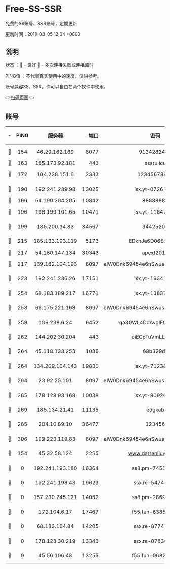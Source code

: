 # Free-SS-SSR

免费的SS账号、SSR账号，定期更新

更新时间：2019-03-05 12:04 +0800

## 说明

状态     ：🙂 - 良好 🙁 - 多次连接失败或连接超时

PING值   ：不代表真实使用中的速度，仅供参考。

账号兼容SS、SSR，你可以自由在两个软件中使用。

👉[扫码页面](https://liesauer.github.io/free-ss-ssr.github.io/)👈

## 账号

|-|PING|服务器|端口|密码|加密方式|区域|
|:----:|:----:|:-----:|-----:|:----:|:----:|:----:|
|🙂|154|46.29.162.169|8077|9134282479|aes-256-cfb|RU|
|🙂|163|185.173.92.181|443|sssru.icu|rc4-md5|RU|
|🙂|172|104.238.151.6|2333|12345678900|aes-256-cfb|JP|
|🙂|190|192.241.239.98|13025|isx.yt-07261682|aes-256-cfb|US|
|🙂|196|64.190.204.205|10842|88888888|rc4-md5|US|
|🙂|196|198.199.101.65|10471|isx.yt-11847851|aes-256-cfb|US|
|🙂|199|185.200.34.83|34567|34425208|aes-256-cfb|US|
|🙂|215|185.133.193.119|5173|EDknJe6D06EoWDaw|aes-256-cfb|US|
|🙂|217|54.180.147.134|30343|apext2019|chacha20|KR|
|🙂|217|139.162.104.193|8097|eIW0Dnk69454e6nSwuspv9DmS201tQ0D|aes-256-cfb|JP|
|🙂|223|192.241.236.26|17151|isx.yt-19341877|aes-256-cfb|US|
|🙂|254|68.183.189.217|16771|isx.yt-13837724|aes-256-cfb|SG|
|🙂|258|66.175.221.168|8097|eIW0Dnk69454e6nSwuspv9DmS201tQ0D|aes-256-cfb|US|
|🙂|259|109.238.6.24|9452|rqa30WL4DdAvgIFG6Fs3znzTa|aes-256-cfb|FR|
|🙂|262|144.202.30.204|443|oiECpTuVmLLxk4Ts|aes-256-cfb|US|
|🙂|264|45.118.133.253|1086|68b329da|aes-256-cfb|SG|
|🙂|264|134.209.104.143|19830|isx.yt-71238117|aes-256-cfb|SG|
|🙂|264|23.92.25.101|8097|eIW0Dnk69454e6nSwuspv9DmS201tQ0D|aes-256-cfb|US|
|🙂|265|178.128.93.168|10038|isx.yt-90926277|aes-256-cfb|SG|
|🙂|269|185.134.21.41|11135|edgkeb|aes-256-cfb|GB|
|🙂|285|204.10.89.10|36477|123456|aes-256-cfb|US|
|🙂|306|199.223.119.83|8097|eIW0Dnk69454e6nSwuspv9DmS201tQ0D|aes-256-cfb|US|
|🙂|154|45.32.58.124|2255|www.darrenliuwei.com|aes-256-cfb|JP|
|🙁|0|192.241.193.180|16364|ss8.pm-74519137|aes-256-cfb|US|
|🙁|0|192.241.198.43|19623|ssx.re-54745370|aes-256-cfb|US|
|🙁|0|157.230.245.121|14052|ss8.pm-28692844|aes-256-cfb|SG|
|🙁|0|172.104.6.17|17467|f55.fun-63855041|aes-256-cfb|US|
|🙁|0|68.183.164.84|14205|ssx.re-87747678|aes-256-cfb|US|
|🙁|0|178.128.30.219|13343|ssx.re-07836021|aes-256-cfb|SG|
|🙁|0|45.56.106.48|13255|f55.fun-06824617|aes-256-cfb|US|
